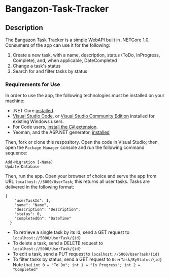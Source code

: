 # Bangazon-Task-Tracker

## Description

The Bangazon Task Tracker is a simple WebAPI built in .NETCore 1.0. Consumers of the app can use it for the following:

1. Create a new task, with a name, description, status (ToDo, InProgress, Complete), and, when applicable, DateCompleted
1. Change a task's status
1. Search for and filter tasks by status


### Requirements for Use

In order to use the app, the following technologies must be installed on your machine:

* .NET Core [installed](https://www.microsoft.com/net/core#macos).
* [Visual Studio Code](https://code.visualstudio.com/), or [Visual Studio Community Edition](https://www.visualstudio.com/vs/community/) installed for existing Windows users.
* For Code users, [install the C# extension](#installing-c-extension-for-code).
* Yeoman, and the ASP.NET generator, [installed](#installing-yeoman-and-the-aspnet-generator)

Then, fork or clone this respository. Open the code in Visual Studio; then, open the `Package Manager` console and run the following command sequence:


`Add-Migration [-Name]`  
`Update-Database`

Then, run the app. Open your browser of choice and serve the app from URL `localhost://5000/UserTask`; this returns all user tasks.
Tasks are delivered in the following format:  

```
{
    "userTaskId": 1, 
    "name": "Name",  
    "description": "Description",  
    "status": 0,  
    "completedOn": "DateTime" 
  }  
  ``` 


    
* To retrieve a single task by its Id, send a GET request to `localhost://5000/UserTask/{id}`
* To delete a task, send a DELETE request to `localhost://5000/UserTask/{id}`
* To edit a task, send a PUT request to `localhost://5000/UserTask/{id}`
* To filter tasks by status, send a GET request to `UserTask/ByStatus/{id} `
Note that `int 0 = "To Do"; int 1 = "In Progress"; int 2 = "Completed"`

